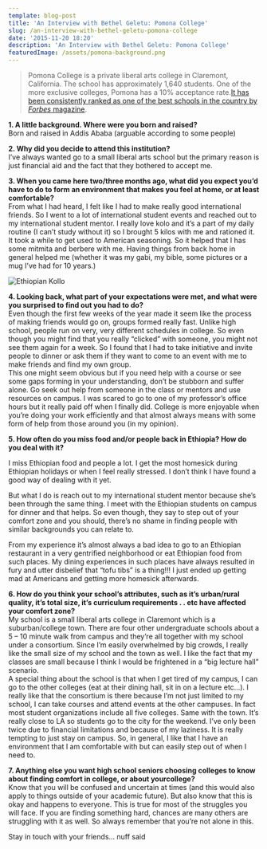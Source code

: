 ```yaml
---
template: blog-post
title: 'An Interview with Bethel Geletu: Pomona College'
slug: /an-interview-with-bethel-geletu-pomona-college
date: '2015-11-20 18:20'
description: 'An Interview with Bethel Geletu: Pomona College'
featuredImage: /assets/pomona-background.png
---
```



> Pomona College is a private liberal arts college in Claremont, California. The school has approximately 1,640 students. One of the more exclusive colleges, Pomona has a 10% acceptance rate.[It has been consistently ranked as one of the best schools in the country by *Forbes* magazine](http://www.wikipedia.org/wiki/Pomona_College).

**1. A little background. Where were you born and raised?**\
Born and raised in Addis Ababa (arguable according to some people)

**2. Why did you decide to attend this institution?**\
I’ve always wanted go to a small liberal arts school but the primary reason is just financial aid and the fact that they bothered to accept me.

**3. When you came here two/three months ago, what did you expect you’d have to do to form an environment that makes you feel at home, or at least comfortable?**\
From what I had heard, I felt like I had to make really good international friends. So I went to a lot of international student events and reached out to my international student mentor. I really love kolo and it’s a part of my daily routine (I can’t study without it) so I brought 5 kilos with me and rationed it. It took a while to get used to American seasoning. So it helped that I has some mitmita and berbere with me. Having things from back home in general helped me (whether it was my gabi, my bible, some pictures or a mug I’ve had for 10 years.)

![Ethiopian Kollo](/assets/kollo.jpg "Ethiopian Kollo")

**4. Looking back, what part of your expectations were met, and what were you surprised to find out you had to do?**\
Even though the first few weeks of the year made it seem like the process of making friends would go on, groups formed really fast. Unlike high school, people run on very, very different schedules in college. So even though you might find that you really “clicked” with someone, you might not see them again for a week. So I found that I had to take initiative and invite people to dinner or ask them if they want to come to an event with me to make friends and find my own group.\
This one might seem obvious but if you need help with a course or see some gaps forming in your understanding, don’t be stubborn and suffer alone. Go seek out help from someone in the class or mentors and use resources on campus. I was scared to go to one of my professor’s office hours but it really paid off when I finally did. College is more enjoyable when you’re doing your work efficiently and that almost always means with some form of help from those around you (in my opinion).

**5. How often do you miss food and/or people back in Ethiopia? How do you deal with it?**

I miss Ethiopian food and people a lot. I get the most homesick during Ethiopian holidays or when I feel really stressed. I don’t think I have found a good way of dealing with it yet.

But what I do is reach out to my international student mentor because she’s been through the same thing. I meet with the Ethiopian students on campus for dinner and that helps. So even though, they say to step out of your comfort zone and you should, there’s no shame in finding people with similar backgrounds you can relate to.

From my experience it’s almost always a bad idea to go to an Ethiopian restaurant in a very gentrified neighborhood or eat Ethiopian food from such places. My dining experiences in such places have always resulted in fury and utter disbelief that “tofu tibs” is a thing!!! I just ended up getting mad at Americans and getting more homesick afterwards.

**6. How do you think your school’s attributes, such as it’s urban/rural quality, it’s total size, it’s curriculum requirements . . etc have affected your comfort zone?**\
My school is a small liberal arts college in Claremont which is a suburban/college town. There are four other undergraduate schools about a 5 – 10 minute walk from campus and they’re all together with my school under a consortium. Since I’m easily overwhelmed by big crowds, I really like the small size of my school and the town as well. I like the fact that my classes are small because I think I would be frightened in a “big lecture hall” scenario.\
A special thing about the school is that when I get tired of my campus, I can go to the other colleges (eat at their dining hall, sit in on a lecture etc…). I really like that the consortium is there because I’m not just limited to my school, I can take courses and attend events at the other campuses. In fact most student organizations include all five colleges. Same with the town. It’s really close to LA so students go to the city for the weekend. I’ve only been twice due to financial limitations and because of my laziness. It is really tempting to just stay on campus. So, in general, I like that I have an environment that I am comfortable with but can easily step out of when I need to.

**7. Anything else you want high school seniors choosing colleges to know about finding comfort in college, or about yourcollege?**\
Know that you will be confused and uncertain at times (and this would also apply to things outside of your academic future). But also know that this is okay and happens to everyone. This is true for most of the struggles you will face. If you are finding something hard, chances are many others are struggling with it as well. So always remember that you’re not alone in this.

Stay in touch with your friends… nuff said
